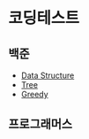 # 코딩테스트

## 백준

- [Data Structure](https://github.com/sumzdev/codingtest/tree/main/baekjoon/data-structure)
- [Tree](https://github.com/sumzdev/codingtest/tree/main/baekjoon/tree)
- [Greedy](https://github.com/sumzdev/codingtest/tree/main/baekjoon/greedy)

## 프로그래머스
